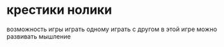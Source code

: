 # крестики нолики
возможность игры
играть одному
играть с другом
в этой игре можно развивать мышление
